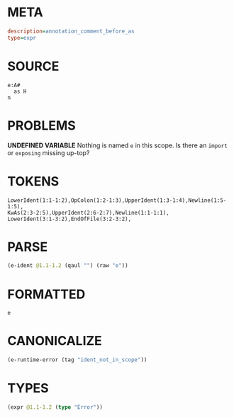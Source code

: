 # META
~~~ini
description=annotation_comment_before_as
type=expr
~~~
# SOURCE
~~~roc
e:A#
  as H
n
~~~
# PROBLEMS
**UNDEFINED VARIABLE**
Nothing is named `e` in this scope.
Is there an `import` or `exposing` missing up-top?

# TOKENS
~~~zig
LowerIdent(1:1-1:2),OpColon(1:2-1:3),UpperIdent(1:3-1:4),Newline(1:5-1:5),
KwAs(2:3-2:5),UpperIdent(2:6-2:7),Newline(1:1-1:1),
LowerIdent(3:1-3:2),EndOfFile(3:2-3:2),
~~~
# PARSE
~~~clojure
(e-ident @1.1-1.2 (qaul "") (raw "e"))
~~~
# FORMATTED
~~~roc
e
~~~
# CANONICALIZE
~~~clojure
(e-runtime-error (tag "ident_not_in_scope"))
~~~
# TYPES
~~~clojure
(expr @1.1-1.2 (type "Error"))
~~~
